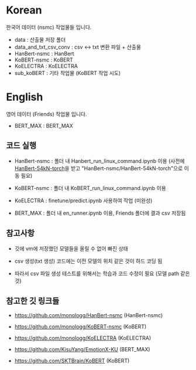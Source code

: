 # Korean

한국어 데이터 (nsmc) 작업물들 입니다.

- data :  산출물 저장 폴더
- data_and_txt_csv_conv : csv <-> txt 변환 파일 + 산출물
- HanBert-nsmc : HanBert
- KoBERT-nsmc : KoBERT
- KoELECTRA : KoELECTRA
- sub_koBERT : 기타 작업물 (KoBERT 작업 시도)

# English
영어 데이터 (Friends) 작업물 입니다.

- BERT_MAX : BERT_MAX

## 코드 실행

- HanBert-nsmc : 폴더 내 Hanbert_run_linux_command.ipynb 이용  (사전에 [HanBert-54kN-torch](https://drive.google.com/file/d/1LUyrnhuNC3e8oD2QMJv8tIDrXrxzmdu4/view)을 받고 "HanBert-nsmc/HanBert-54kN-torch"으로 이동 필요)
 

- KoBERT-nsmc : 폴더 내 KoBERT_run_linux_command.ipynb 이용

- KoELECTRA : finetune/predict.ipynb 사용하여 작업 (미완성)

- BERT_MAX : 폴더 내 en_runner.ipynb 이용, Friends 폴더에 결과 csv 저장됨


## 참고사항

- 깃에 vm에 저장했던 모델들을 올릴 수 없어 빠진 상태 

- csv 생성(txt 생성) 코드에는 이전 모델의 위치 같은 것이 하드 코딩 됨

- 따라서 csv 파일 생성 테스트를 위해서는 학습과 코드 수정이 필요 (모델 path 같은 것)

## 참고한 깃 링크들

- <https://github.com/monologg/HanBert-nsmc> (HanBert-nsmc)
- <https://github.com/monologg/KoBERT-nsmc> (KoBERT)
- <https://github.com/monologg/KoELECTRA> (KoELECTRA)

- <https://github.com/KisuYang/EmotionX-KU> (BERT_MAX)

- <https://github.com/SKTBrain/KoBERT> (KoBERT)